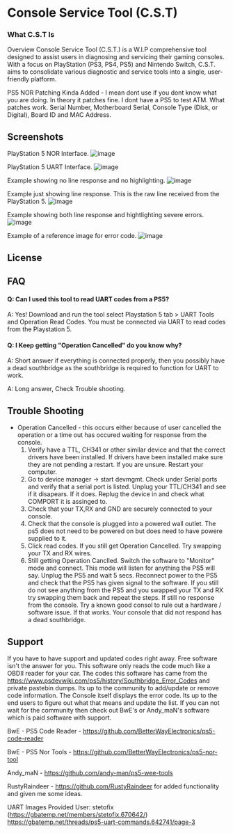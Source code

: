 # Console Service Tool (C.S.T) #


### What C.S.T Is ###
Overview
Console Service Tool (C.S.T.) is a W.I.P comprehensive tool designed to assist users in diagnosing and servicing their gaming consoles. With a focus on PlayStation (PS3, PS4, PS5) and Nintendo Switch, C.S.T. aims to consolidate various diagnostic and service tools into a single, user-friendly platform.


PS5 NOR Patching Kinda Added - I mean dont use if you dont know what you are doing. In theory it patches fine. I dont have a PS5 to test ATM. 
What patches work. Serial Number, Motherboard Serial, Console Type (Disk, or Digital), Board ID and MAC Address. 
## Screenshots

PlayStation 5 NOR Interface.
![image](https://github.com/amoamare/ConsoleServiceTool/assets/15149902/d5b20998-c0ea-4e0d-8a4d-b8f7309961e3)

PlayStation 5 UART Interface.
![image](https://github.com/amoamare/ConsoleServiceTool/assets/15149902/962053bb-006c-4e6f-9a43-4ad768334d87)

Example showing no line response and no highlighting. 
![image](https://github.com/amoamare/ConsoleServiceTool/assets/15149902/7a338443-1666-4a01-b734-53cc38b84784)

Example just showing line response. This is the raw line received from the PlayStation 5.
![image](https://github.com/amoamare/ConsoleServiceTool/assets/15149902/0570b58e-fd9c-4c13-9930-7915aa127305)

Example showing both line response and hightlighting severe errors.
![image](https://github.com/amoamare/ConsoleServiceTool/assets/15149902/3d4e5a81-11ed-4d03-8329-1fb33608355c)

Example of a reference image for error code. 
![image](https://github.com/amoamare/ConsoleServiceTool/assets/15149902/d9863882-3615-4b21-99c1-c32cb557cbad)


## License



## FAQ

#### Q: Can I used this tool to read UART codes from a PS5?

A: Yes! Download and run the tool select Playstation 5 tab > UART Tools and Operation Read Codes. You must be connected via UART to read codes from the Playstation 5.

#### Q: I Keep getting "Operation Cancelled" do you know why?

A: Short answer if everything is connected properly, then you possibly have a dead southbridge as the southbridge is required to function for UART to work.

A: Long answer, Check Trouble shooting.




## Trouble Shooting
* Operation Cancelled - this occurs either because of user cancelled the operation or a time out has occured waiting for response from the console. 
    1. Verify  have a TTL, CH341 or other similar device and that the correct drivers have been installed. If drivers have been installed make sure they are not pending a restart. If you are unsure. Restart your computer. 
    2. Go to device manager -> start devmgmt. Check under Serial ports and verify that a serial port is listed. Unplug your TTL/CH341 and see if it disapears. If it does. Replug the device in and check what COMPORT it is assinged to. 
    3. Check that your TX,RX and GND are securely connected to your console.
    4. Check that the console is plugged into a powered wall outlet. The ps5 does not need to be powered on but does need to have powere supplied to it. 
    5. Click read codes. If you still get Operation Cancelled. Try swapping your TX and RX wires. 
    6. Still getting Operation Canclled. Switch the software to "Monitor" mode and connect. This mode will listen for anything the PS5 will say. Unplug the PS5 and wait 5 secs. Reconnect power to the PS5 and check that the PS5 has given signal to the software. If you still do not see anything from the PS5 and you swapped your TX and RX try swapping them back and repeat the steps. If still no response from the console. Try a known good consol to rule out a hardware / software issue. If that works. Your console that did not respond has a dead southbridge.

## Support

If you have to have support and updated codes right away. Free software isn't the answer for you. This software only reads the code much like a OBDII reader for your car. The codes this software has came from the https://www.psdevwiki.com/ps5/history/Southbridge_Error_Codes and private pastebin dumps. Its up to the community to add/update or remove code information. The Console itself displays the error code. Its up to the end users to figure out what that means and update the list. If you can not wait for the community then check out BwE's or Andy_maN's software which is paid software with support.

BwE - PS5 Code Reader - https://github.com/BetterWayElectronics/ps5-code-reader

BwE - PS5 Nor Tools - https://github.com/BetterWayElectronics/ps5-nor-tool

Andy_maN - https://github.com/andy-man/ps5-wee-tools

RustyRaindeer - https://github.com/RustyRaindeer for added functionality and given me some ideas. 


UART Images Provided
User: stetofix (https://gbatemp.net/members/stetofix.670642/)
https://gbatemp.net/threads/ps5-uart-commands.642741/page-3